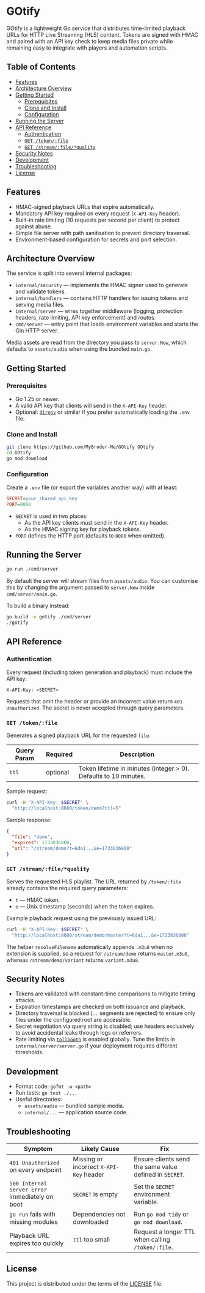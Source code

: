 # GOtify

GOtify is a lightweight Go service that distributes time-limited playback URLs for HTTP Live Streaming (HLS) content. Tokens are signed with HMAC and paired with an API key check to keep media files private while remaining easy to integrate with players and automation scripts.

## Table of Contents

- [Features](#features)
- [Architecture Overview](#architecture-overview)
- [Getting Started](#getting-started)
  - [Prerequisites](#prerequisites)
  - [Clone and Install](#clone-and-install)
  - [Configuration](#configuration)
- [Running the Server](#running-the-server)
- [API Reference](#api-reference)
  - [Authentication](#authentication)
  - [`GET /token/:file`](#get-tokenfile)
  - [`GET /stream/:file/*quality`](#get-streamfilequality)
- [Security Notes](#security-notes)
- [Development](#development)
- [Troubleshooting](#troubleshooting)
- [License](#license)

## Features

- HMAC-signed playback URLs that expire automatically.
- Mandatory API key required on every request (`X-API-Key` header).
- Built-in rate limiting (10 requests per second per client) to protect against abuse.
- Simple file server with path sanitisation to prevent directory traversal.
- Environment-based configuration for secrets and port selection.

## Architecture Overview

The service is split into several internal packages:

- `internal/security` &mdash; implements the HMAC signer used to generate and validate tokens.
- `internal/handlers` &mdash; contains HTTP handlers for issuing tokens and serving media files.
- `internal/server` &mdash; wires together middleware (logging, protection headers, rate limiting, API key enforcement) and routes.
- `cmd/server` &mdash; entry point that loads environment variables and starts the Gin HTTP server.

Media assets are read from the directory you pass to `server.New`, which defaults to `assets/audio` when using the bundled `main.go`.

## Getting Started

### Prerequisites

- Go 1.25 or newer.
- A valid API key that clients will send in the `X-API-Key` header.
- Optional: [`direnv`](https://direnv.net/) or similar if you prefer automatically loading the `.env` file.

### Clone and Install

```bash
git clone https://github.com/MyBroder-Me/GOtify GOtify
cd GOtify
go mod download
```

### Configuration

Create a `.env` file (or export the variables another way) with at least:

```ini
SECRET=your_shared_api_key
PORT=8080
```

- `SECRET` is used in two places:
  - As the API key clients must send in the `X-API-Key` header.
  - As the HMAC signing key for playback tokens.
- `PORT` defines the HTTP port (defaults to `8080` when omitted).

## Running the Server

```bash
go run ./cmd/server
```

By default the server will stream files from `assets/audio`. You can customise this by changing the argument passed to `server.New` inside `cmd/server/main.go`.

To build a binary instead:

```bash
go build -o gotify ./cmd/server
./gotify
```

## API Reference

### Authentication

Every request (including token generation and playback) must include the API key:

```
X-API-Key: <SECRET>
```

Requests that omit the header or provide an incorrect value return `401 Unauthorized`. The secret is never accepted through query parameters.

### `GET /token/:file`

Generates a signed playback URL for the requested `file`.

| Query Param | Required | Description |
|-------------|----------|-------------|
| `ttl`       | optional | Token lifetime in minutes (integer > 0). Defaults to 10 minutes. |

Sample request:

```bash
curl -H "X-API-Key: $SECRET" \
  "http://localhost:8080/token/demo?ttl=5"
```

Sample response:

```json
{
  "file": "demo",
  "expires": 1733836800,
  "url": "/stream/demo?t=6da1...&e=1733836800"
}
```

### `GET /stream/:file/*quality`

Serves the requested HLS playlist. The URL returned by `/token/:file` already contains the required query parameters:

- `t` &mdash; HMAC token.
- `e` &mdash; Unix timestamp (seconds) when the token expires.

Example playback request using the previously issued URL:

```bash
curl -H "X-API-Key: $SECRET" \
  "http://localhost:8080/stream/demo/master?t=6da1...&e=1733836800"
```

The helper `resolveFilename` automatically appends `.m3u8` when no extension is supplied, so a request for `/stream/demo` returns `master.m3u8`, whereas `/stream/demo/variant` returns `variant.m3u8`.

## Security Notes

- Tokens are validated with constant-time comparisons to mitigate timing attacks.
- Expiration timestamps are checked on both issuance and playback.
- Directory traversal is blocked (`..` segments are rejected) to ensure only files under the configured root are accessible.
- Secret negotiation via query string is disabled; use headers exclusively to avoid accidental leaks through logs or referrers.
- Rate limiting via [`tollbooth`](https://github.com/didip/tollbooth) is enabled globally. Tune the limits in `internal/server/server.go` if your deployment requires different thresholds.

## Development

- Format code: `gofmt -w <path>`
- Run tests: `go test ./...`
- Useful directories:
  - `assets/audio` &mdash; bundled sample media.
  - `internal/...` &mdash; application source code.

## Troubleshooting

| Symptom | Likely Cause | Fix |
|---------|--------------|-----|
| `401 Unauthorized` on every endpoint | Missing or incorrect `X-API-Key` header | Ensure clients send the same value defined in `SECRET`. |
| `500 Internal Server Error` immediately on boot | `SECRET` is empty | Set the `SECRET` environment variable. |
| `go run` fails with missing modules | Dependencies not downloaded | Run `go mod tidy` or `go mod download`. |
| Playback URL expires too quickly | `ttl` too small | Request a longer TTL when calling `/token/:file`. |

## License

This project is distributed under the terms of the [LICENSE](LICENSE) file.
